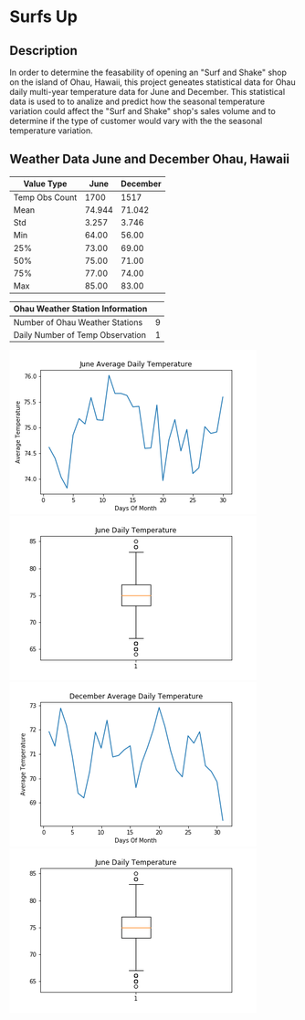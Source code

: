 # Surfs Up

## Description

In order to determine the feasability of opening an "Surf and Shake" shop on the island of Ohau, Hawaii, this project geneates statistical data for Ohau daily multi-year temperature data for June and December. This statistical data is used to to analize and predict how the seasonal temperature variation could affect the "Surf and Shake" shop's sales volume and to determine if the type of customer  would vary with the the seasonal temperature variation. 

## Weather Data June and December Ohau, Hawaii

|   Value Type  |  June |December|
|---------------|-------|--------|
|Temp Obs Count |1700   |1517    |
| Mean          |74.944 |71.042  |
| Std           |3.257  |3.746   |
| Min           |64.00  |56.00   |
| 25%           |73.00  |69.00   |
| 50%           |75.00  |71.00   |
| 75%           |77.00  |74.00   |
| Max           |85.00  |83.00   |

|   Ohau Weather Station Information  |   |
|-------------------------------------|---|
| Number of Ohau Weather Stations     | 9 |
| Daily Number of Temp Observation    | 1 |

<img src="https://github.com/berndab/surfs_up/blob/master/june_avg_daily_temp_all_years.png" />
<img src="https://github.com/berndab/surfs_up/blob/master/june_daily_temp_all_years_boxplot.png" />
<img src="https://github.com/berndab/surfs_up/blob/master/december_avg_daily_temp_all_years.png" />
<img src="https://github.com/berndab/surfs_up/blob/master/june_daily_temp_all_years_boxplot.png" />
